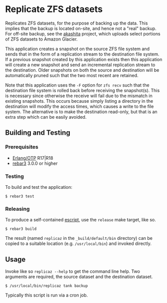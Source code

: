 # Replicate ZFS datasets

Replicates ZFS datasets, for the purpose of backing up the data. This implies that the backup is located on-site, and hence not a "real" backup. For off-site backup, see the [akashita](https://github.com/nlfiedler/akashita) project, which uploads select portions of ZFS datasets to Amazon Glacier.

This application creates a snapshot on the source ZFS file system and sends that in the form of a replication stream to the destination file system. If a previous snapshot created by this application exists then this application will create a new snapshot and send an incremental replication stream to the destination. Older snapshots on both the source and destination will be automatically pruned such that the two most recent are retained.

Note that this application uses the `-F` option for `zfs recv` such that the destination file system is rolled back before receiving the snapshot(s). This is necessary since otherwise the receive will fail due to the mismatch in existing snapshots. This occurs because simply listing a directory in the destination will modify the access times, which causes a write to the file system. The alternative is to make the destination read-only, but that is an extra step which can be easily avoided.

## Building and Testing

### Prerequisites

* [Erlang/OTP](http://www.erlang.org) R17|R18
* [rebar3](https://github.com/erlang/rebar3/) 3.0.0 or higher

### Testing

To build and test the application:

```
$ rebar3 test
```

### Releasing

To produce a self-contained [escript](http://www.erlang.org/doc/man/escript.html), use the `release` make target, like so.

```
$ rebar3 build
```

The result (named `replicaz` in the `_build/default/bin` directory) can be copied to a suitable location (e.g. `/usr/local/bin`) and invoked directly.

## Usage

Invoke like so `replicaz --help` to get the command line help. Two arguments are required, the source dataset and the destination dataset.

```
$ /usr/local/bin/replicaz tank backup
```

Typically this script is run via a cron job.
